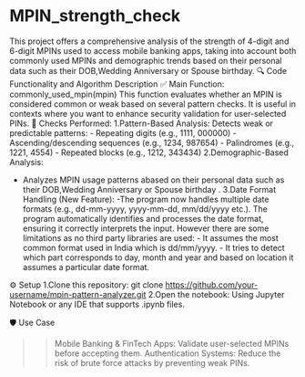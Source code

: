 # MPIN_strength_check
This project offers a comprehensive analysis of the strength of 4-digit and 6-digit MPINs used to access mobile banking apps, taking into account both commonly used MPINs and demographic trends based on their personal data such as their DOB,Wedding Anniversary or Spouse birthday.
🔍 Code Functionality and Algorithm Description
✅ Main Function:
commonly_used_mpin(mpin)
This function evaluates whether an MPIN is considered common or weak based on several pattern checks. It is useful in contexts where you want to enhance security validation for user-selected PINs.
📌 Checks Performed:
1.Pattern-Based Analysis:
   Detects weak or predictable patterns:
       - Repeating digits (e.g., 1111, 000000)
       - Ascending/descending sequences (e.g., 1234, 987654)
       - Palindromes (e.g., 1221, 4554)
       - Repeated blocks (e.g., 1212, 343434)
2.Demographic-Based Analysis:
   - Analyzes MPIN usage patterns abased on their personal data such as their DOB,Wedding Anniversary or Spouse birthday .
3.Date Format Handling (New Feature):
    -The program now handles multiple date formats (e.g., dd-mm-yyyy, yyyy-mm-dd, mm/dd/yyyy etc.). The program automatically identifies and processes the date format, ensuring it correctly      interprets the input. However there are some limitations as no third party libraries are used:
    - It assumes the most common format used in India which is dd/mm/yyyy.
    - It tries to detect which part corresponds to day, month and year and based on location it assumes a particular date format.

⚙️ Setup
1.Clone this repository:
  git clone https://github.com/your-username/mpin-pattern-analyzer.git
2.Open the notebook:
  Using Jupyter Notebook or any IDE that supports .ipynb files.

🛡️ Use Case
>>Mobile Banking & FinTech Apps: Validate user-selected MPINs before accepting them.
>>Authentication Systems: Reduce the risk of brute force attacks by preventing weak PINs.

